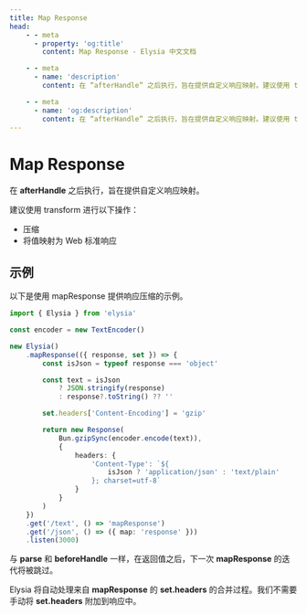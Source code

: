 ```yaml
---
title: Map Response
head:
    - - meta
      - property: 'og:title'
        content: Map Response - Elysia 中文文档

    - - meta
      - name: 'description'
        content: 在 “afterHandle” 之后执行，旨在提供自定义响应映射。建议使用 transform 来进行以下操作。将值映射为 Web 标准响应。

    - - meta
      - name: 'og:description'
        content: 在 “afterHandle” 之后执行，旨在提供自定义响应映射。建议使用 transform 来进行以下操作。将值映射为 Web 标准响应。
---
```


# Map Response

在 **afterHandle** 之后执行，旨在提供自定义响应映射。

建议使用 transform 进行以下操作：

- 压缩
- 将值映射为 Web 标准响应

## 示例

以下是使用 mapResponse 提供响应压缩的示例。

```typescript twoslash
import { Elysia } from 'elysia'

const encoder = new TextEncoder()

new Elysia()
    .mapResponse(({ response, set }) => {
        const isJson = typeof response === 'object'

        const text = isJson
            ? JSON.stringify(response)
            : response?.toString() ?? ''

        set.headers['Content-Encoding'] = 'gzip'

        return new Response(
            Bun.gzipSync(encoder.encode(text)),
            {
                headers: {
                    'Content-Type': `${
                        isJson ? 'application/json' : 'text/plain'
                    }; charset=utf-8`
                }
            }
        )
    })
    .get('/text', () => 'mapResponse')
    .get('/json', () => ({ map: 'response' }))
    .listen(3000)
```

与 **parse** 和 **beforeHandle** 一样，在返回值之后，下一次 **mapResponse** 的迭代将被跳过。

Elysia 将自动处理来自 **mapResponse** 的 **set.headers** 的合并过程。我们不需要手动将 **set.headers** 附加到响应中。
